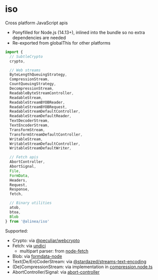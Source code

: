 # iso

Cross platform JavaScript apis

- Ponyfilled for Node.js (14.13+), inlined into the bundle so no extra dependencies
  are needed
- Re-exported from globalThis for other platforms

```ts
import {
  // SubtleCrypto
  crypto,

  // Web streams
  ByteLengthQueuingStrategy,
  CompressionStream,
  CountQueuingStrategy,
  DecompressionStream,
  ReadableByteStreamController,
  ReadableStream,
  ReadableStreamBYOBReader,
  ReadableStreamBYOBRequest,
  ReadableStreamDefaultController,
  ReadableStreamDefaultReader,
  TextDecoderStream,
  TextEncoderStream,
  TransformStream,
  TransformStreamDefaultController,
  WritableStream,
  WritableStreamDefaultController,
  WritableStreamDefaultWriter,

  // Fetch apis
  AbortController,
  AbortSignal,
  File,
  FormData,
  Headers,
  Request,
  Response,
  fetch,

  // Binary utilities
  atob,
  btoa,
  Blob
} from '@alinea/iso'
```

Supported:

- Crypto: via [@peculiar/webcrypto](https://github.com/PeculiarVentures/webcrypto)
- Fetch: via [undici](https://github.com/nodejs/undici)
  - multipart parser: from [node-fetch](https://github.com/node-fetch)
- Blob: via [formdata-node](https://github.com/octet-stream/form-data)
- Text(De/En)CoderStream: via [@stardazed/streams-text-encoding](https://github.com/stardazed/sd-streams)
- (De)CompressionStream: via implementation in [compression.node.ts](https://github.com/alineacms/iso/blob/master/src/impl/compression.node.ts)
- AbortController/Signal: via [abort-controller](https://github.com/mysticatea/abort-controller)
